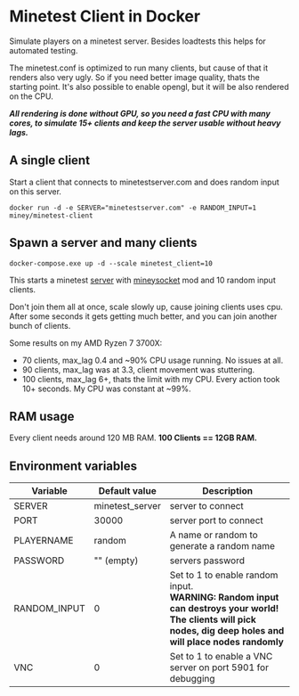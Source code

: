 # Minetest Client in Docker

Simulate players on a minetest server. Besides loadtests this helps for automated testing.

The minetest.conf is optimized to run many clients, but cause of that it renders also very ugly. So if you need better image quality, thats the starting point. 
It's also possible to enable opengl, but it will be also rendered on the CPU.

**_All rendering is done without GPU, so you need a fast CPU with many cores, to simulate 15+ clients and keep the server usable without heavy lags._**

## A single client

Start a client that connects to minetestserver.com and does random input on this server.

```docker run -d -e SERVER="minetestserver.com" -e RANDOM_INPUT=1 miney/minetest-client```

## Spawn a server and many clients

`docker-compose.exe up -d --scale minetest_client=10`

This starts a minetest [server](https://github.com/miney-py/miney-docker) with 
[mineysocket](https://github.com/miney-py/mineysocket) mod and 10 random input clients.

Don't join them all at once, scale slowly up, cause joining clients uses cpu. 
After some seconds it gets getting much better, and you can join another bunch of clients.

Some results on my AMD Ryzen 7 3700X:

* 70 clients, max_lag 0.4 and ~90% CPU usage running. No issues at all.
* 90 clients, max_lag was at 3.3, client movement was stuttering.
* 100 clients, max_lag 6+, thats the limit with my CPU. Every action took 10+ seconds. My CPU was constant at ~99%.

## RAM usage

Every client needs around 120 MB RAM. **100 Clients == 12GB RAM.**

## Environment variables

| Variable      | Default value     | Description
| ---------     | --------------    | -------------
| SERVER        | minetest_server   | server to connect
| PORT          | 30000             | server port to connect
| PLAYERNAME    | random            | A name or random to generate a random name
| PASSWORD      | "" (empty)        | servers password
| RANDOM_INPUT  | 0                 | Set to 1 to enable random input.<br /> **WARNING: Random input can destroys your world! The clients will pick nodes, dig deep holes and will place nodes randomly**
| VNC           | 0                 | Set to 1 to enable a VNC server on port 5901 for debugging
